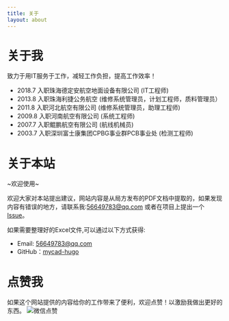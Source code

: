 ```yaml
---
title: 关于
layout: about
---
```

# 关于我

致力于用IT服务于工作，减轻工作负担，提高工作效率！

* 2018.7 入职珠海德定安航空地面设备有限公司   (IT工程师)
* 2013.8 入职珠海利捷公务航空   (维修系统管理员，计划工程师，质料管理员）
* 2011.8 入职河北航空有限公司   (维修系统管理员，助理工程师)
* 2009.8 入职河南航空有限公司   (系统工程师)
* 2007.7 入职鲲鹏航空有限公司   (航线机械员)
* 2003.7 入职深圳富士康集团CPBG事业群PCB事业处   (检测工程师)

# 关于本站

~欢迎使用~

欢迎大家对本站提出建议，网站内容是从局方发布的PDF文档中提取的，如果发现内容有错误的地方，请联系我:<a href="mailto:56649783@qq.com">56649783@qq.com</a>
或者在项目上提出一个[Issue](https://github.com/mycad/mycad-hugo/issues)。

如果需要整理好的Excel文件,可以通过以下方式获得:  
* Email: <a href="mailto:56649783@qq.com">56649783@qq.com</a>  
* GitHub：[mycad-hugo](https://github.com/mycad/mycad-hugo)

# 点赞我

如果这个网站提供的内容给你的工作带来了便利，欢迎点赞！以激励我做出更好的东西。
![微信点赞](/img/zanshanma.jpg)

